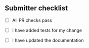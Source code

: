 <!-- CONTEXT: Summarie the change and why you are making it -->

## Submitter checklist

- [ ] All PR checks pass
- [ ] I have added tests for my change
- [ ] I have updated the documentation

